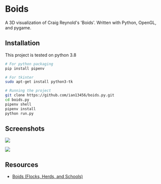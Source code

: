 # Boids

A 3D visualization of Craig Reynold's 'Boids'. Written with Python, OpenGL, and pygame.


## Installation

This project is tested on python 3.8

```bash
# For python packaging
pip install pipenv

# For tkinter
sudo apt-get install python3-tk

# Running the project
git clone https://github.com/ian13456/boids.py.git
cd boids.py
pipenv shell
pipenv install
python run.py
```

## Screenshots
![](https://i.imgur.com/Gqzj9O3.png)

![](https://i.imgur.com/KX8qNyS.png)


## Resources

- [Boids (Flocks, Herds, and Schools)](https://www.red3d.com/cwr/boids/)
